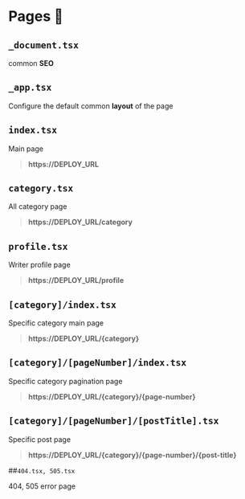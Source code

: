 # Pages 📄

## `_document.tsx`

common **SEO**

## `_app.tsx`

Configure the default common **layout** of the page

## `index.tsx`

Main page

> **https://DEPLOY_URL**

## `category.tsx`

All category page

> **https://DEPLOY_URL/category**

## `profile.tsx`

Writer profile page

> **https://DEPLOY_URL/profile**

## `[category]/index.tsx`

Specific category main page

> **https://DEPLOY_URL/{category}**

## `[category]/[pageNumber]/index.tsx`

Specific category pagination page

> **https://DEPLOY_URL/{category}/{page-number}**

## `[category]/[pageNumber]/[postTitle].tsx`

Specific post page

> **https://DEPLOY_URL/{category}/{page-number}/{post-title}**

##`404.tsx, 505.tsx`

404, 505 error page
